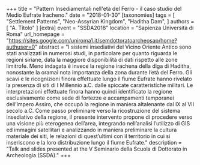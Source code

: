 +++
title = "Pattern Insediamentali nell'età del Ferro - il caso studio del Medio Eufrate Iracheno."
date = "2018-01-30"
[taxonomies]
tags = [
  "Settlement Patterns",
  "Neo-Assyrian Kingdom",
  "Haditha Dam",
]
authors = [ "A. Titolo" ]
[extra]
event = "SSDA2018"
location = "Sapienza Università di Roma"
url_homepage = "https://sites.google.com/uniroma1.it/semdottoratoarcheosap/home?authuser=0"
abstract = "I sistemi insediativi del Vicino Oriente Antico sono stati analizzati in numerosi studi, in particolare per quanto riguarda le regioni siriane, data la maggiore disponibilità di dati rispetto alle zone limitrofe. Meno indagata è invece la regione irachena della diga di Haditha, nonostante la oramai nota importanza della zona durante l’età del Ferro. Gli scavi e le ricognizioni finora effettuate lungo il fiume Eufrate hanno rivelato la presenza di siti di I Millennio a.C. dalle spiccate caratteristiche militari. Le interpretazioni effettuate finora hanno quindi identificato la regione esclusivamente come sede di fortezze e accampamenti temporanei dell’Impero Assiro, che occupò la regione in maniera altalenante dal IX al VII secolo a.C. Come passo preliminare verso la ricostruzione del sistema insediativo della regione, il presente intervento propone di procedere verso una visione più eterogenea dell’area, integrando nell’analisi l’utilizzo di GIS ed immagini satellitari e analizzando in maniera preliminare la cultura materiale dei siti, le relazioni di quest’ultimi con il territorio in cui si inseriscono e la loro distribuzione lungo il fiume Eufrate."
description = "Talk and slides presented at the V Seminario della Scuola di Dottorato in Archeologia (SSDA)."
+++

